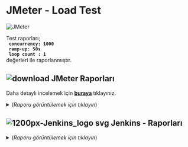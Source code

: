 # JMeter - Load Test

 ![JMeter](https://user-images.githubusercontent.com/35347777/149796843-941a0aca-4d77-4d13-a468-662f994324cd.PNG)


Test raporları; <br>
**` concurrency: 1000`**<br>
**` ramp-up: 50s`**<br>
**` loop count : 1`**<br>
değerleri ile raporlanmıştır.
 

##  ![download](https://user-images.githubusercontent.com/35347777/149824311-1625557e-04f1-43e4-beb8-e13b4b8a7346.png) JMeter Raporları
    
Daha detaylı incelemek için [**buraya**](https://onurerdemiroglu.com.tr/jmeter-html-reports/) tıklayınız.

<details>  
  <summary> (<i>Raporu görüntülemek için tıklayın</i>)</summary>

--------
 
<details>
    <summary><strong>Response Time Graph</strong></summary>

--------
 
<img width="1475" alt="1 Response Time Graph" src="https://user-images.githubusercontent.com/35347777/149793920-db4b9ecb-78d3-43af-a6d8-4445d8e67c28.png">
 
</details>

<details>
    <summary><strong>Response Codes per Second</strong></summary>

--------
 
<img width="1475" alt="2 Response Codes per Second" src="https://user-images.githubusercontent.com/35347777/149793997-ecd7c99d-28c6-430b-be1b-f64ff9b82e5d.png"> 

</details>

<details>
    <summary><strong>Response Latencies Over Time</strong></summary>

--------
 
<img width="1475" alt="3 Response Latencies Over Time" src="https://user-images.githubusercontent.com/35347777/149794164-7a31e684-9527-47a0-bd0e-6f6238e5dea2.png">  
  
</details>

<details>
    <summary><strong>Response Times Over Time</strong></summary>

--------
 
<img width="1475" alt="4 Response Times Over Time" src="https://user-images.githubusercontent.com/35347777/149794400-dae3e756-3205-4601-9151-d3fca5803487.png">   
  
</details>

<details>
    <summary><strong>Active Threads Over Time</strong></summary>

--------
 
<img width="1475" alt="5 Active Threads Over Time" src="https://user-images.githubusercontent.com/35347777/149794529-4dc97f47-b04d-4d60-b5c9-427a56d008f9.png">    

</details>

<details>
    <summary><strong>Bytes Throughtput Over Time</strong></summary>

--------
 
<img width="1475" alt="6 Bytes Throughtput Over Time" src="https://user-images.githubusercontent.com/35347777/149794638-b7b17e2e-638a-4d39-aa38-0874f23dd2fe.png">     
  
</details>

<details>
    <summary><strong>Connect Times Over Time</strong></summary>

--------
 
<img width="1475" alt="7 Connect Times Over Time" src="https://user-images.githubusercontent.com/35347777/149794839-2fb560e5-4433-453f-beba-403fca591c1f.png">      
 
</details>

<details>
    <summary><strong>Hits per Second</strong></summary>

--------
 
<img width="1475" alt="8 Hits per Second" src="https://user-images.githubusercontent.com/35347777/149794936-8b44f1d6-fa35-4602-9553-13232c29886d.png">       

</details>

<details>
    <summary><strong>Transactions per Second</strong></summary>

--------
 
<img width="1475" alt="9 Transactions per Second" src="https://user-images.githubusercontent.com/35347777/149794991-e0d93e45-2726-4584-bfe0-8cae6a570613.png">        

</details>
</details>

##  ![1200px-Jenkins_logo svg](https://user-images.githubusercontent.com/35347777/147480987-e53e1e34-a6b5-4491-982f-d95c081112c5.png) Jenkins - Raporları
   
<details>  
  <summary> (<i>Raporu görüntülemek için tıklayın</i>)</summary>

--------
     
![Search](https://user-images.githubusercontent.com/35347777/149824002-172119f8-e983-4370-a007-f5c5a40e4be0.PNG)

![SearchSugg](https://user-images.githubusercontent.com/35347777/149824032-ab19635d-9e52-4c08-a652-32d4434f418d.PNG)

</details>
